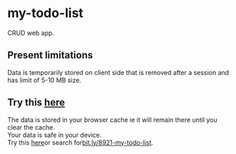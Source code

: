 # my-todo-list
CRUD web app.
## Present limitations
Data is temporarily stored on client side that is removed after a session and has limit of 5-10 MB size.
## Try this <a href="https://main--shimmering-travesseiro-62592e.netlify.app/" target="_blank" >here</a>
The data is stored in your browser cache ie it will remain there until you clear the cache.<br>
Your data is safe in your device.<br> 
Try this <a href="https://main--shimmering-travesseiro-62592e.netlify.app/" target="_blank" >here</a>or search for<a href="https://main--shimmering-travesseiro-62592e.netlify.app/" target="_blank" >bit.ly/8921-my-todo-list</a>.
